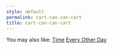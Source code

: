 ```yaml
---
style: default
permalink: cart-can-can-cart
title: cart-can-can-cart
---
```

You may also like:
[Time](http://scp-wiki.net/time)
[Every Other Day](http://scp-wiki.net/every-other-day)